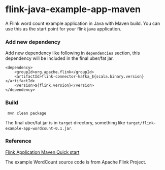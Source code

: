 # flink-java-example-app-maven

A Flink word count example application in Java with Maven build. You can use this as the start point for your flink java application.

### Add new dependency

Add new dependency like following in `dependencies` section, this dependency will be included
in the final uber/fat jar.
```
<dependency>
	<groupId>org.apache.flink</groupId>
	<artifactId>flink-connector-kafka_${scala.binary.version}</artifactId>
	<version>${flink.version}</version>
</dependency>
```

### Build

```
 mvn clean package
```


The final uber/fat jar is in `target` directory, something like `target/flink-example-app-wordcount-0.1.jar`.

### Reference

[Flink Application Maven Quick start](https://nightlies.apache.org/flink/flink-docs-release-1.13/docs/dev/datastream/project-configuration/#maven-quickstart)

The example WordCount source code is from Apache Flink Project.
